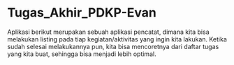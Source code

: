 # Tugas_Akhir_PDKP-Evan
Aplikasi berikut merupakan sebuah aplikasi pencatat, dimana kita bisa melakukan listing pada tiap kegiatan/aktivitas yang ingin kita lakukan. Ketika sudah selesai melakukannya pun, kita bisa mencoretnya dari daftar tugas yang kita buat, sehingga bisa menjadi lebih optimal.
